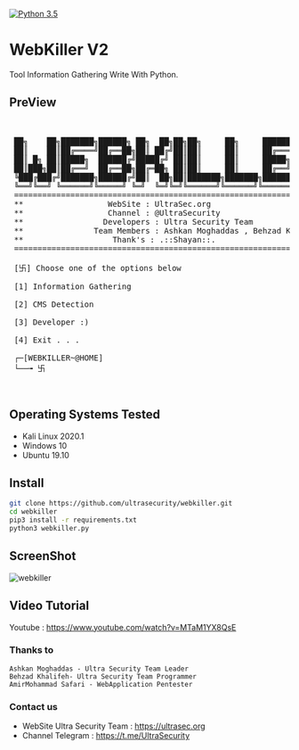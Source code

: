 
[![Python 3.5](https://img.shields.io/badge/Python-3.5-yellow.svg)](http://www.python.org/download/) 


# WebKiller V2

Tool Information Gathering Write With Python.


## PreView
<pre>

    
 ██╗    ██╗███████╗██████╗ ██╗  ██╗██╗██╗     ██╗     ███████╗██████╗ 
 ██║    ██║██╔════╝██╔══██╗██║ ██╔╝██║██║     ██║     ██╔════╝██╔══██╗
 ██║ █╗ ██║█████╗  ██████╔╝█████╔╝ ██║██║     ██║     █████╗  ██████╔╝
 ██║███╗██║██╔══╝  ██╔══██╗██╔═██╗ ██║██║     ██║     ██╔══╝  ██╔══██╗
 ╚███╔███╔╝███████╗██████╔╝██║  ██╗██║███████╗███████╗███████╗██║  ██║
 ╚══╝╚══╝ ╚══════╝╚═════╝ ╚═╝  ╚═╝╚═╝╚══════╝╚══════╝╚══════╝╚═╝  ╚═╝
 =====================================================================================================
 **                  WebSite : UltraSec.org                                                         **
 **                  Channel : @UltraSecurity                                                       **
 **                 Developers : Ultra Security Team                                                **
 **               Team Members : Ashkan Moghaddas , Behzad Khalifeh , AmirMohammad Safari           **
 **                   Thank's : .::Shayan::.                                                        **
 =====================================================================================================
          
 [卐] Choose one of the options below 

 [1] Information Gathering

 [2] CMS Detection

 [3] Developer :)

 [4] Exit . . .

 ┌─[WEBKILLER~@HOME]
 └──╼ 卐 


</pre>


## Operating Systems Tested
- Kali Linux 2020.1
- Windows 10
- Ubuntu 19.10


## Install
```bash
git clone https://github.com/ultrasecurity/webkiller.git
cd webkiller
pip3 install -r requirements.txt
python3 webkiller.py 
```

## ScreenShot
![webkiller](http://uupload.ir/files/otmb_webkiller.jpg)

## Video Tutorial
Youtube : https://www.youtube.com/watch?v=MTaM1YX8QsE


### Thanks to
    Ashkan Moghaddas - Ultra Security Team Leader
    Behzad Khalifeh- Ultra Security Team Programmer
    AmirMohammad Safari - WebApplication Pentester 
     

### Contact us
- WebSite Ultra Security Team : https://ultrasec.org
- Channel Telegram : https://t.me/UltraSecurity


